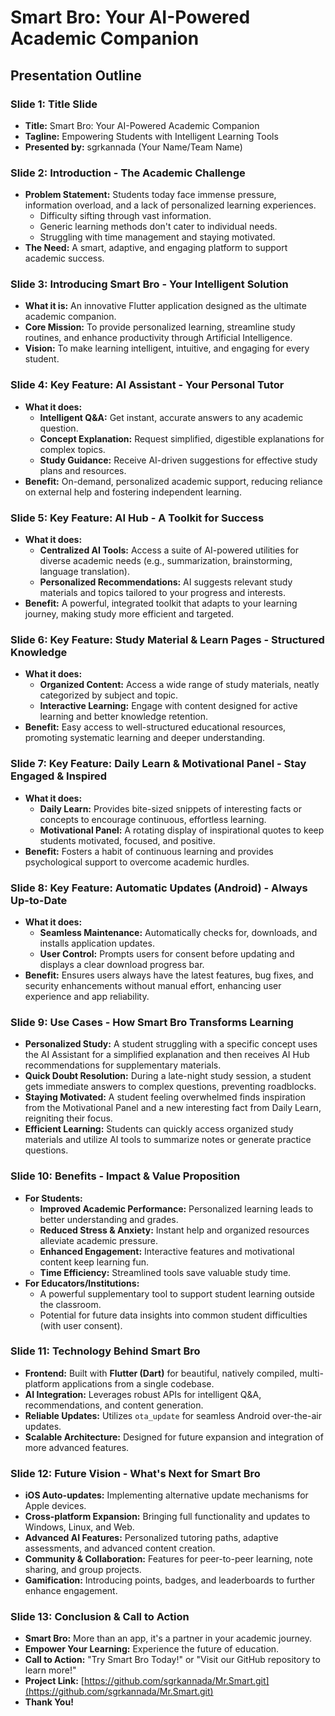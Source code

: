 # Smart Bro: Your AI-Powered Academic Companion

## Presentation Outline

### Slide 1: Title Slide
*   **Title:** Smart Bro: Your AI-Powered Academic Companion
*   **Tagline:** Empowering Students with Intelligent Learning Tools
*   **Presented by:** sgrkannada (Your Name/Team Name)

### Slide 2: Introduction - The Academic Challenge
*   **Problem Statement:** Students today face immense pressure, information overload, and a lack of personalized learning experiences.
    *   Difficulty sifting through vast information.
    *   Generic learning methods don't cater to individual needs.
    *   Struggling with time management and staying motivated.
*   **The Need:** A smart, adaptive, and engaging platform to support academic success.

### Slide 3: Introducing Smart Bro - Your Intelligent Solution
*   **What it is:** An innovative Flutter application designed as the ultimate academic companion.
*   **Core Mission:** To provide personalized learning, streamline study routines, and enhance productivity through Artificial Intelligence.
*   **Vision:** To make learning intelligent, intuitive, and engaging for every student.

### Slide 4: Key Feature: AI Assistant - Your Personal Tutor
*   **What it does:**
    *   **Intelligent Q&A:** Get instant, accurate answers to any academic question.
    *   **Concept Explanation:** Request simplified, digestible explanations for complex topics.
    *   **Study Guidance:** Receive AI-driven suggestions for effective study plans and resources.
*   **Benefit:** On-demand, personalized academic support, reducing reliance on external help and fostering independent learning.

### Slide 5: Key Feature: AI Hub - A Toolkit for Success
*   **What it does:**
    *   **Centralized AI Tools:** Access a suite of AI-powered utilities for diverse academic needs (e.g., summarization, brainstorming, language translation).
    *   **Personalized Recommendations:** AI suggests relevant study materials and topics tailored to your progress and interests.
*   **Benefit:** A powerful, integrated toolkit that adapts to your learning journey, making study more efficient and targeted.

### Slide 6: Key Feature: Study Material & Learn Pages - Structured Knowledge
*   **What it does:**
    *   **Organized Content:** Access a wide range of study materials, neatly categorized by subject and topic.
    *   **Interactive Learning:** Engage with content designed for active learning and better knowledge retention.
*   **Benefit:** Easy access to well-structured educational resources, promoting systematic learning and deeper understanding.

### Slide 7: Key Feature: Daily Learn & Motivational Panel - Stay Engaged & Inspired
*   **What it does:**
    *   **Daily Learn:** Provides bite-sized snippets of interesting facts or concepts to encourage continuous, effortless learning.
    *   **Motivational Panel:** A rotating display of inspirational quotes to keep students motivated, focused, and positive.
*   **Benefit:** Fosters a habit of continuous learning and provides psychological support to overcome academic hurdles.

### Slide 8: Key Feature: Automatic Updates (Android) - Always Up-to-Date
*   **What it does:**
    *   **Seamless Maintenance:** Automatically checks for, downloads, and installs application updates.
    *   **User Control:** Prompts users for consent before updating and displays a clear download progress bar.
*   **Benefit:** Ensures users always have the latest features, bug fixes, and security enhancements without manual effort, enhancing user experience and app reliability.

### Slide 9: Use Cases - How Smart Bro Transforms Learning
*   **Personalized Study:** A student struggling with a specific concept uses the AI Assistant for a simplified explanation and then receives AI Hub recommendations for supplementary materials.
*   **Quick Doubt Resolution:** During a late-night study session, a student gets immediate answers to complex questions, preventing roadblocks.
*   **Staying Motivated:** A student feeling overwhelmed finds inspiration from the Motivational Panel and a new interesting fact from Daily Learn, reigniting their focus.
*   **Efficient Learning:** Students can quickly access organized study materials and utilize AI tools to summarize notes or generate practice questions.

### Slide 10: Benefits - Impact & Value Proposition
*   **For Students:**
    *   **Improved Academic Performance:** Personalized learning leads to better understanding and grades.
    *   **Reduced Stress & Anxiety:** Instant help and organized resources alleviate academic pressure.
    *   **Enhanced Engagement:** Interactive features and motivational content keep learning fun.
    *   **Time Efficiency:** Streamlined tools save valuable study time.
*   **For Educators/Institutions:**
    *   A powerful supplementary tool to support student learning outside the classroom.
    *   Potential for future data insights into common student difficulties (with user consent).

### Slide 11: Technology Behind Smart Bro
*   **Frontend:** Built with **Flutter (Dart)** for beautiful, natively compiled, multi-platform applications from a single codebase.
*   **AI Integration:** Leverages robust APIs for intelligent Q&A, recommendations, and content generation.
*   **Reliable Updates:** Utilizes `ota_update` for seamless Android over-the-air updates.
*   **Scalable Architecture:** Designed for future expansion and integration of more advanced features.

### Slide 12: Future Vision - What's Next for Smart Bro
*   **iOS Auto-updates:** Implementing alternative update mechanisms for Apple devices.
*   **Cross-platform Expansion:** Bringing full functionality and updates to Windows, Linux, and Web.
*   **Advanced AI Features:** Personalized tutoring paths, adaptive assessments, and advanced content creation.
*   **Community & Collaboration:** Features for peer-to-peer learning, note sharing, and group projects.
*   **Gamification:** Introducing points, badges, and leaderboards to further enhance engagement.

### Slide 13: Conclusion & Call to Action
*   **Smart Bro:** More than an app, it's a partner in your academic journey.
*   **Empower Your Learning:** Experience the future of education.
*   **Call to Action:** "Try Smart Bro Today!" or "Visit our GitHub repository to learn more!"
*   **Project Link:** [https://github.com/sgrkannada/Mr.Smart.git](https://github.com/sgrkannada/Mr.Smart.git)
*   **Thank You!**
